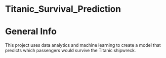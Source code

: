 # Titanic_Survival_Prediction

# General Info
This project uses data analytics and machine learning to create a model that predicts which passengers would survive the Titanic shipwreck.
